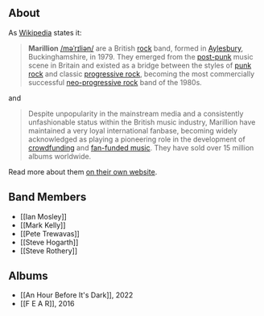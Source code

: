## About

As [Wikipedia](https://en.wikipedia.org/wiki/Marillion) states it:

> **Marillion** [/məˈrɪliən/](https://en.wikipedia.org/wiki/Help:IPA/English) are a British [rock](https://en.wikipedia.org/wiki/Rock_music) band, formed in [Aylesbury](https://en.wikipedia.org/wiki/Aylesbury), Buckinghamshire, in 1979. They emerged from the [post-punk](https://en.wikipedia.org/wiki/Post-punk) music scene in Britain and existed as a bridge between the styles of [punk rock](https://en.wikipedia.org/wiki/Punk_rock) and classic [progressive rock](https://en.wikipedia.org/wiki/Progressive_rock), becoming the most commercially successful [neo-progressive rock](https://en.wikipedia.org/wiki/Neo-progressive_rock) band of the 1980s.

and

> Despite unpopularity in the mainstream media and a consistently unfashionable status within the British music industry, Marillion have maintained a very loyal international fanbase, becoming widely acknowledged as playing a pioneering role in the development of [crowdfunding](https://en.wikipedia.org/wiki/Crowdfunding) and [fan-funded music](https://en.wikipedia.org/wiki/Fan-funded_music). They have sold over 15 million albums worldwide.

Read more about them [on their own website](https://www.marillion.com).

## Band Members

<!--query:members-->
- [[Ian Mosley]]
- [[Mark Kelly]]
- [[Pete Trewavas]]
- [[Steve Hogarth]]
- [[Steve Rothery]]
<!--/query (47fac52c)-->

## Albums

<!--query:albums-->
- [[An Hour Before It's Dark]], 2022
- [[F E A R]], 2016
<!--/query (c2d8ec79)-->
